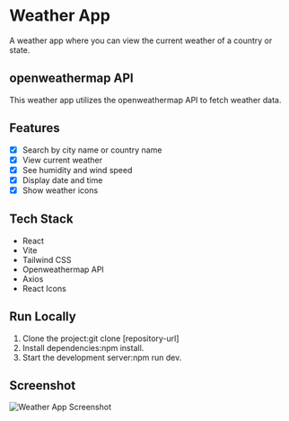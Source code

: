 # Weather App
A weather app where you can view the current weather of a country or state.

## openweathermap API
This weather app utilizes the openweathermap API to fetch weather data.

## Features
- [x] Search by city name or country name
- [x] View current weather
- [x] See humidity and wind speed
- [x] Display date and time
- [x] Show weather icons

## Tech Stack
- React
- Vite
- Tailwind CSS
- Openweathermap API
- Axios
- React Icons

## Run Locally
1. Clone the project:git clone [repository-url]
2. Install dependencies:npm install.
3. Start the development server:npm run dev.


## Screenshot
![Weather App Screenshot](../weatherapp/src/assets/Screenshot%202024-04-26%20124631.png)

